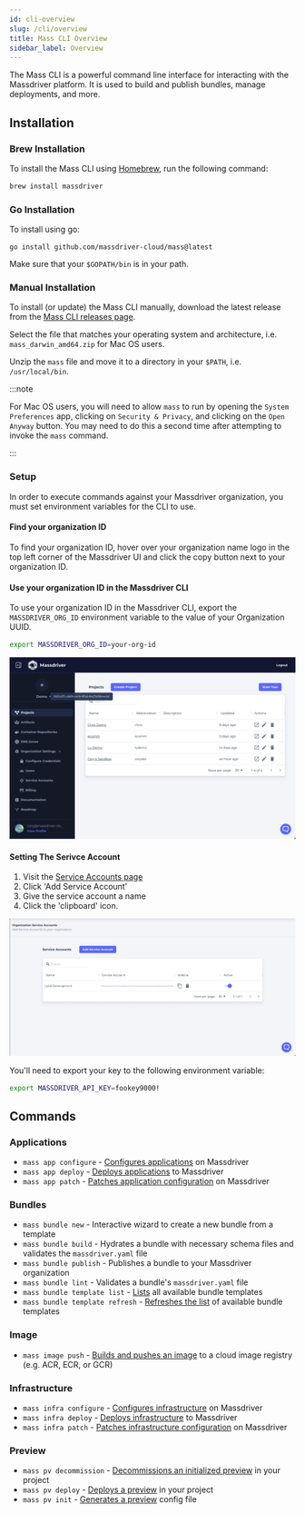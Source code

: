 ```yaml
---
id: cli-overview
slug: /cli/overview
title: Mass CLI Overview
sidebar_label: Overview
---
```


The Mass CLI is a powerful command line interface for interacting with the Massdriver platform. It is used to build and publish bundles, manage deployments, and more.

## Installation

### Brew Installation

To install the Mass CLI using [Homebrew](https://formulae.brew.sh/formula/massdriver), run the following command:

```bash
brew install massdriver
```

### Go Installation

To install using go:

```shell
go install github.com/massdriver-cloud/mass@latest
```

Make sure that your `$GOPATH/bin` is in your path.

### Manual Installation

To install (or update) the Mass CLI manually, download the latest release from the [Mass CLI releases page](https://github.com/massdriver-cloud/mass/releases).

Select the file that matches your operating system and architecture, i.e. `mass_darwin_amd64.zip` for Mac OS users.

Unzip the `mass` file and move it to a directory in your `$PATH`, i.e. `/usr/local/bin`.

:::note

For Mac OS users, you will need to allow `mass` to run by opening the `System Preferences` app, clicking on `Security & Privacy`, and clicking on the `Open Anyway` button. You may need to do this a second time after attempting to invoke the `mass` command.

:::

### Setup

In order to execute commands against your Massdriver organization, you must set environment variables for the CLI to use.

#### Find your organization ID

To find your organization ID, hover over your organization name logo in the top left corner of the Massdriver UI and click the copy button next to your organization ID.

#### Use your organization ID in the Massdriver CLI

To use your organization ID in the Massdriver CLI, export the `MASSDRIVER_ORG_ID` environment variable to the value of your Organization UUID.

```bash
export MASSDRIVER_ORG_ID=your-org-id
```
![Finding your Org ID](../applications/org-id.png)

#### Setting The Serivce Account

1. Visit the [Service Accounts page](https://app.massdriver.cloud/organization/api-keys)
2. Click 'Add Service Account'
3. Give the service account a name
4. Click the 'clipboard' icon.

![](../platform/service-accounts.png)

You'll need to export your key to the following environment variable:

```bash
export MASSDRIVER_API_KEY=fookey9000!
```

## Commands

### Applications

* `mass app configure` - [Configures applications](/cli/application/configure) on Massdriver
* `mass app deploy` - [Deploys applications](/cli/application/deploy) to Massdriver
* `mass app patch` - [Patches application configuration](/cli/application/patch) on Massdriver

### Bundles

* `mass bundle new` - Interactive wizard to create a new bundle from a template
* `mass bundle build` - Hydrates a bundle with necessary schema files and validates the `massdriver.yaml` file
* `mass bundle publish` - Publishes a bundle to your Massdriver organization
* `mass bundle lint` - Validates a bundle's `massdriver.yaml` file
* `mass bundle template list` - [Lists](/cli/bundle/template-list) all available bundle templates
* `mass bundle template refresh` - [Refreshes the list](/cli/bundle/template-refresh) of available bundle templates

### Image

* `mass image push` - [Builds and pushes an image](/cli/image/push) to a cloud image registry (e.g. ACR, ECR, or GCR)

### Infrastructure

* `mass infra configure` - [Configures infrastructure](/cli/infrastructure/configure) on Massdriver
* `mass infra deploy` - [Deploys infrastructure](/cli/infrastructure/deploy) to Massdriver
* `mass infra patch` - [Patches infrastructure configuration](/cli/infrastructure/patch) on Massdriver

### Preview

* `mass pv decommission` - [Decommissions an initialized preview](/cli/preview/decommission) in your project
* `mass pv deploy` - [Deploys a preview](/cli/preview/deploy) in your project
* `mass pv init` - [Generates a preview](/cli/preview/init) config file
